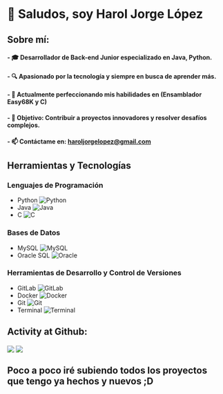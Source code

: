 # 👋 Saludos, soy Harol Jorge López

## Sobre mí:

#### - 🎓 Desarrollador de Back-end Junior especializado en Java, Python.
#### - 🔍 Apasionado por la tecnología y siempre en busca de aprender más.
#### - 🌱 Actualmente perfeccionando mis habilidades en (Ensamblador Easy68K y C)
#### - 🌟 Objetivo: Contribuir a proyectos innovadores y resolver desafíos complejos.
#### - 📫 Contáctame en: haroljorgelopez@gmail.com

## Herramientas y Tecnologías

### Lenguajes de Programación
- Python ![Python](https://img.shields.io/badge/-Python-3776AB?style=flat-square&logo=Python&logoColor=white)
- Java ![Java](https://img.shields.io/badge/-Java-007396?style=flat-square&logo=Java&logoColor=white)
- C ![C](https://img.shields.io/badge/-C-A8B9CC?style=flat-square&logo=C&logoColor=white)

### Bases de Datos
- MySQL ![MySQL](https://img.shields.io/badge/-MySQL-4479A1?style=flat-square&logo=MySQL&logoColor=white)
- Oracle SQL ![Oracle](https://img.shields.io/badge/-Oracle-F80000?style=flat-square&logo=Oracle&logoColor=white)

### Herramientas de Desarrollo y Control de Versiones
- GitLab ![GitLab](https://img.shields.io/badge/-GitLab-FCA121?style=flat-square&logo=GitLab&logoColor=white)
- Docker ![Docker](https://img.shields.io/badge/-Docker-2496ED?style=flat-square&logo=Docker&logoColor=white)
- Git ![Git](https://img.shields.io/badge/-Git-F05032?style=flat-square&logo=Git&logoColor=white)
- Terminal ![Terminal](https://img.shields.io/badge/-Terminal-4D4D4D?style=flat-square&logo=GNOME-Terminal&logoColor=white)


<!---
Hjorge-l/Hjorge-l is a ✨ special ✨ repository because its `README.md` (this file) appears on your GitHub profile.
You can click the Preview link to take a look at your changes.
--->
## Activity at Github:

<p>
<img align="center" src="https://github-readme-stats.vercel.app/api?username=hjorge-l&hide=contribs,issues&include_all_commits=true&theme=top-langs/?username=angelabenavente&layout=compact&show_icons=true&border_color=ffffff&custom_title=Stats&count_private=true&disable_animations=true"/>
<img align="center" src="https://github-readme-stats.vercel.app/api/top-langs/?username=hjorge-l&layout=compact&line_height=1&border_color=ffffff&line_height=2"/>
</p>

## Poco a poco iré subiendo todos los proyectos que tengo ya hechos y nuevos ;D
